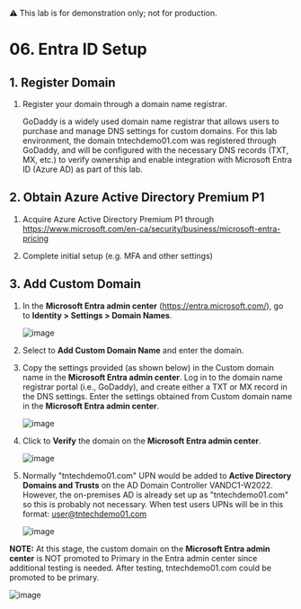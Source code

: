 ⚠️ This lab is for demonstration only; not for production.

# 06. Entra ID Setup

## 1. Register Domain

1. Register your domain through a domain name registrar.

   GoDaddy is a widely used domain name registrar that allows users to purchase and manage DNS settings for custom domains. For this lab environment, the domain tntechdemo01.com was registered through GoDaddy, and will be     configured with the necessary DNS records (TXT, MX, etc.) to verify ownership and enable integration with Microsoft Entra ID (Azure AD) as part of this lab.

## 2. Obtain Azure Active Directory Premium P1 

1. Acquire Azure Active Directory Premium P1 through https://www.microsoft.com/en-ca/security/business/microsoft-entra-pricing

2. Complete initial setup (e.g. MFA and other settings)

## 3. Add Custom Domain

1. In the **Microsoft Entra admin center** (https://entra.microsoft.com/), go to **Identity > Settings > Domain Names**.

   ![image](https://github.com/user-attachments/assets/23aaefcd-38d7-4630-aa17-1173efa55ed4)

2. Select to **Add Custom Domain Name** and enter the domain.

3. Copy the settings provided (as shown below) in the Custom domain name in the **Microsoft Entra admin center**.
   Log in to the domain name registrar portal (i.e., GoDaddy), and create either a TXT or MX record in the DNS settings.  Enter the settings obtained from Custom domain name in the **Microsoft Entra admin center**. 

   ![image](https://github.com/user-attachments/assets/50511110-46c9-40d7-b312-7aed0babf235)

5. Click to **Verify** the domain on the **Microsoft Entra admin center**.

   ![image](https://github.com/user-attachments/assets/c90b88dd-bf44-4352-9781-50c212ad5386)

6. Normally "tntechdemo01.com" UPN would be added to **Active Directory Domains and Trusts** on the AD Domain Controller VANDC1-W2022.  However, the on-premises AD is already set up as "tntechdemo01.com" so this is probably not necessary.
   When test users UPNs will be in this format: user@tntechdemo01.com
   
   ![image](https://github.com/user-attachments/assets/cb8a34bf-4283-4b00-b4de-9c00cdbb8365)

**NOTE:** At this stage, the custom domain on the **Microsoft Entra admin center** is NOT promoted to Primary in the Entra admin center since additional testing is needed. After testing, tntechdemo01.com could be promoted to be primary.

   ![image](https://github.com/user-attachments/assets/1b48a862-1b63-4204-a02d-9d1196f6b5ac)

